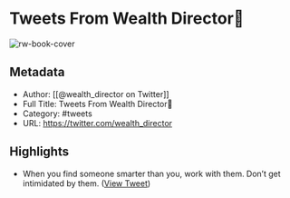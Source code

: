 # Tweets From Wealth Director🥇

![rw-book-cover](https://pbs.twimg.com/profile_images/1515574581620322309/EYanRcBu.jpg)

## Metadata
- Author: [[@wealth_director on Twitter]]
- Full Title: Tweets From Wealth Director🥇
- Category: #tweets
- URL: https://twitter.com/wealth_director

## Highlights
- When you find someone smarter than you, work with them. Don’t get intimidated by them. ([View Tweet](https://twitter.com/wealth_director/status/1744727706791760294))
